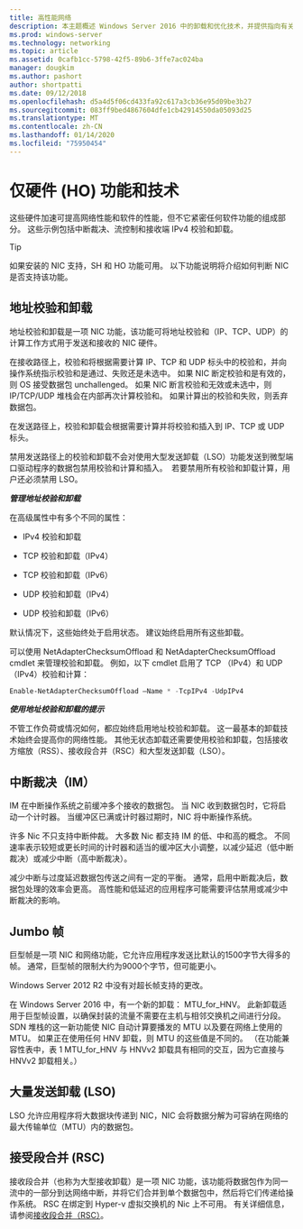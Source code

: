 ```yaml
---
title: 高性能网络
description: 本主题概述 Windows Server 2016 中的卸载和优化技术，并提供指向有关这些技术的其他指南的链接。
ms.prod: windows-server
ms.technology: networking
ms.topic: article
ms.assetid: 0cafb1cc-5798-42f5-89b6-3ffe7ac024ba
manager: dougkim
ms.author: pashort
author: shortpatti
ms.date: 09/12/2018
ms.openlocfilehash: d5a4d5f06cd433fa92c617a3cb36e95d09be3b27
ms.sourcegitcommit: 083ff9bed4867604dfe1cb42914550da05093d25
ms.translationtype: MT
ms.contentlocale: zh-CN
ms.lasthandoff: 01/14/2020
ms.locfileid: "75950454"
---
```

# <a name="hardware-only-ho-features-and-technologies"></a>仅硬件 (HO) 功能和技术

这些硬件加速可提高网络性能和软件的性能，但不它紧密任何软件功能的组成部分。 这些示例包括中断裁决、流控制和接收端 IPv4 校验和卸载。

>[!TIP]
>如果安装的 NIC 支持，SH 和 HO 功能可用。 以下功能说明将介绍如何判断 NIC 是否支持该功能。

## <a name="address-checksum-offload"></a>地址校验和卸载

地址校验和卸载是一项 NIC 功能，该功能可将地址校验和（IP、TCP、UDP）的计算工作方式用于发送和接收的 NIC 硬件。

在接收路径上，校验和将根据需要计算 IP、TCP 和 UDP 标头中的校验和，并向操作系统指示校验和是通过、失败还是未选中。 如果 NIC 断定校验和是有效的，则 OS 接受数据包 unchallenged。 如果 NIC 断言校验和无效或未选中，则 IP/TCP/UDP 堆栈会在内部再次计算校验和。 如果计算出的校验和失败，则丢弃数据包。

在发送路径上，校验和卸载会根据需要计算并将校验和插入到 IP、TCP 或 UDP 标头。

禁用发送路径上的校验和卸载不会对使用大型发送卸载（LSO）功能发送到微型端口驱动程序的数据包禁用校验和计算和插入。  若要禁用所有校验和卸载计算，用户还必须禁用 LSO。

_**管理地址校验和卸载**_

在高级属性中有多个不同的属性：

-   IPv4 校验和卸载

-   TCP 校验和卸载（IPv4）

-   TCP 校验和卸载（IPv6）

-   UDP 校验和卸载（IPv4）

-   UDP 校验和卸载（IPv6）

默认情况下，这些始终处于启用状态。 建议始终启用所有这些卸载。

可以使用 NetAdapterChecksumOffload 和 NetAdapterChecksumOffload cmdlet 来管理校验和卸载。 例如，以下 cmdlet 启用了 TCP （IPv4）和 UDP （IPv4）校验和计算：

```PowerShell
Enable-NetAdapterChecksumOffload –Name * -TcpIPv4 -UdpIPv4
```

_**使用地址校验和卸载的提示**_

不管工作负荷或情况如何，都应始终启用地址校验和卸载。 这一最基本的卸载技术始终会提高你的网络性能。 其他无状态卸载还需要使用校验和卸载，包括接收方缩放（RSS）、接收段合并（RSC）和大型发送卸载（LSO）。

## <a name="interrupt-moderation-im"></a>中断裁决（IM）

IM 在中断操作系统之前缓冲多个接收的数据包。 当 NIC 收到数据包时，它将启动一个计时器。 当缓冲区已满或计时器过期时，NIC 将中断操作系统。 

许多 Nic 不只支持中断仲裁。 大多数 Nic 都支持 IM 的低、中和高的概念。 不同速率表示较短或更长时间的计时器和适当的缓冲区大小调整，以减少延迟（低中断裁决）或减少中断（高中断裁决）。

减少中断与过度延迟数据包传送之间有一定的平衡。 通常，启用中断裁决后，数据包处理的效率会更高。 高性能和低延迟的应用程序可能需要评估禁用或减少中断裁决的影响。

## <a name="jumbo-frames"></a>Jumbo 帧

巨型帧是一项 NIC 和网络功能，它允许应用程序发送比默认的1500字节大得多的帧。 通常，巨型帧的限制大约为9000个字节，但可能更小。

Windows Server 2012 R2 中没有对超长帧支持的更改。

在 Windows Server 2016 中，有一个新的卸载： MTU_for_HNV。 此新卸载适用于巨型帧设置，以确保封装的流量不需要在主机与相邻交换机之间进行分段。 SDN 堆栈的这一新功能使 NIC 自动计算要播发的 MTU 以及要在网络上使用的 MTU。 如果正在使用任何 HNV 卸载，则 MTU 的这些值是不同的。 （在功能兼容性表中，表 1 MTU_for_HNV 与 HNVv2 卸载具有相同的交互，因为它直接与 HNVv2 卸载相关。）

## <a name="large-send-offload-lso"></a>大量发送卸载 (LSO)

LSO 允许应用程序将大数据块传递到 NIC，NIC 会将数据分解为可容纳在网络的最大传输单位（MTU）内的数据包。

## <a name="receive-segment-coalescing-rsc"></a>接受段合并 (RSC)

接收段合并（也称为大型接收卸载）是一项 NIC 功能，该功能将数据包作为同一流中的一部分到达网络中断，并将它们合并到单个数据包中，然后将它们传递给操作系统。 RSC 在绑定到 Hyper-v 虚拟交换机的 Nic 上不可用。 有关详细信息，请参阅[接收段合并（RSC）](https://docs.microsoft.com/windows-server/networking/technologies/hpn/rsc-in-the-vswitch)。
